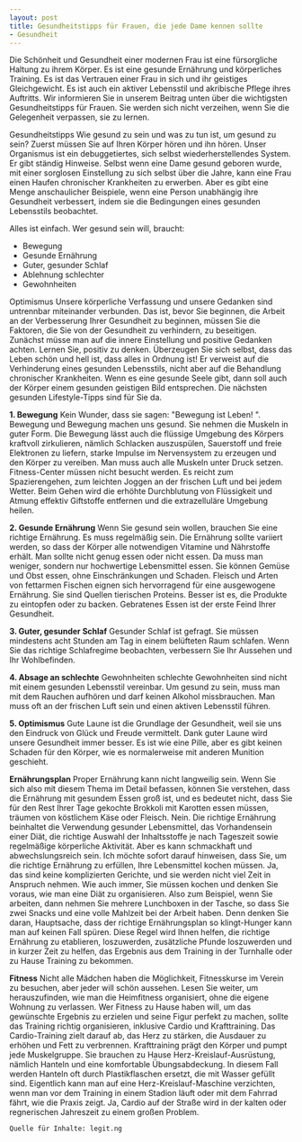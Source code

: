 ```yaml
---
layout: post
title: Gesundheitstipps für Frauen, die jede Dame kennen sollte
- Gesundheit
---
```

Die Schönheit und Gesundheit einer modernen Frau ist eine fürsorgliche Haltung zu ihrem Körper. Es ist eine gesunde Ernährung und körperliches Training. Es ist das Vertrauen einer Frau in sich und ihr geistiges Gleichgewicht. Es ist auch ein aktiver Lebensstil und akribische Pflege ihres Auftritts. Wir informieren Sie in unserem Beitrag unten über die wichtigsten Gesundheitstipps für Frauen. Sie werden sich nicht verzeihen, wenn Sie die Gelegenheit verpassen, sie zu lernen. 

Gesundheitstipps Wie gesund zu sein und was zu tun ist, um gesund zu sein? Zuerst müssen Sie auf Ihren Körper hören und ihn hören. Unser Organismus ist ein debuggetiertes, sich selbst wiederherstellendes System. Er gibt ständig Hinweise. Selbst wenn eine Dame gesund geboren wurde, mit einer sorglosen Einstellung zu sich selbst über die Jahre, kann eine Frau einen Haufen chronischer Krankheiten zu erwerben. Aber es gibt eine Menge anschaulicher Beispiele, wenn eine Person unabhängig ihre Gesundheit verbessert, indem sie die Bedingungen eines gesunden Lebensstils beobachtet.

Alles ist einfach. Wer gesund sein will, braucht: 
* Bewegung
* Gesunde Ernährung
* Guter, gesunder Schlaf
* Ablehnung schlechter
* Gewohnheiten

Optimismus Unsere körperliche Verfassung und unsere Gedanken sind untrennbar miteinander verbunden. Das ist, bevor Sie beginnen, die Arbeit an der Verbesserung Ihrer Gesundheit zu beginnen, müssen Sie die Faktoren, die Sie von der Gesundheit zu verhindern, zu beseitigen. Zunächst müsse man auf die innere Einstellung und positive Gedanken achten. Lernen Sie, positiv zu denken. Überzeugen Sie sich selbst, dass das Leben schön und hell ist, dass alles in Ordnung ist! Er verweist auf die Verhinderung eines gesunden Lebensstils, nicht aber auf die Behandlung chronischer Krankheiten. Wenn es eine gesunde Seele gibt, dann soll auch der Körper einem gesunden geistigen Bild entsprechen. Die nächsten gesunden Lifestyle-Tipps sind für Sie da. 

**1. Bewegung** Kein Wunder, dass sie sagen:  "Bewegung ist Leben! ". Bewegung und Bewegung machen uns gesund. Sie nehmen die Muskeln in guter Form. Die Bewegung lässt auch die flüssige Umgebung des Körpers kraftvoll zirkulieren, nämlich Schlacken auszuspülen, Sauerstoff und freie Elektronen zu liefern, starke Impulse im Nervensystem zu erzeugen und den Körper zu vereiben. Man muss auch alle Muskeln unter Druck setzen. Fitness-Center müssen nicht besucht werden. Es reicht zum Spazierengehen, zum leichten Joggen an der frischen Luft und bei jedem Wetter. Beim Gehen wird die erhöhte Durchblutung von Flüssigkeit und Atmung effektiv Giftstoffe entfernen und die extrazelluläre Umgebung heilen. 

**2. Gesunde Ernährung** Wenn Sie gesund sein wollen, brauchen Sie eine richtige Ernährung. Es muss regelmäßig sein. Die Ernährung sollte variiert werden, so dass der Körper alle notwendigen Vitamine und Nährstoffe erhält. Man sollte nicht genug essen oder nicht essen. Da muss man weniger, sondern nur hochwertige Lebensmittel essen. Sie können Gemüse und Obst essen, ohne Einschränkungen und Schaden. Fleisch und Arten von fettarmen Fischen eignen sich hervorragend für eine ausgewogene Ernährung. Sie sind Quellen tierischen Proteins. Besser ist es, die Produkte zu eintopfen oder zu backen. Gebratenes Essen ist der erste Feind Ihrer Gesundheit. 

**3. Guter, gesunder Schlaf** Gesunder Schlaf ist gefragt. Sie müssen mindestens acht Stunden am Tag in einem belüfteten Raum schlafen. Wenn Sie das richtige Schlafregime beobachten, verbessern Sie Ihr Aussehen und Ihr Wohlbefinden. 

**4. Absage an schlechte** Gewohnheiten schlechte Gewohnheiten sind nicht mit einem gesunden Lebensstil vereinbar. Um gesund zu sein, muss man mit dem Rauchen aufhören und darf keinen Alkohol missbrauchen. Man muss oft an der frischen Luft sein und einen aktiven Lebensstil führen.

**5. Optimismus** Gute Laune ist die Grundlage der Gesundheit, weil sie uns den Eindruck von Glück und Freude vermittelt. Dank guter Laune wird unsere Gesundheit immer besser. Es ist wie eine Pille, aber es gibt keinen Schaden für den Körper, wie es normalerweise mit anderen Munition geschieht. 

**Ernährungsplan** Proper Ernährung kann nicht langweilig sein. Wenn Sie sich also mit diesem Thema im Detail befassen, können Sie verstehen, dass die Ernährung mit gesundem Essen groß ist, und es bedeutet nicht, dass Sie für den Rest Ihrer Tage gekochte Brokkoli mit Karotten essen müssen, träumen von köstlichem Käse oder Fleisch. Nein. Die richtige Ernährung beinhaltet die Verwendung gesunder Lebensmittel, das Vorhandensein einer Diät, die richtige Auswahl der Inhaltsstoffe je nach Tageszeit sowie regelmäßige körperliche Aktivität. Aber es kann schmackhaft und abwechslungsreich sein. Ich möchte sofort darauf hinweisen, dass Sie, um die richtige Ernährung zu erfüllen, Ihre Lebensmittel kochen müssen. Ja, das sind keine komplizierten Gerichte, und sie werden nicht viel Zeit in Anspruch nehmen. Wie auch immer, Sie müssen kochen und denken Sie voraus, wie man eine Diät zu organisieren. Also zum Beispiel, wenn Sie arbeiten, dann nehmen Sie mehrere Lunchboxen in der Tasche, so dass Sie zwei Snacks und eine volle Mahlzeit bei der Arbeit haben. Denn denken Sie daran, Hauptsache, dass der richtige Ernährungsplan so klingt-Hunger kann man auf keinen Fall spüren. Diese Regel wird Ihnen helfen, die richtige Ernährung zu etablieren, loszuwerden, zusätzliche Pfunde loszuwerden und in kurzer Zeit zu helfen, das Ergebnis aus dem Training in der Turnhalle oder zu Hause Training zu bekommen. 

**Fitness** Nicht alle Mädchen haben die Möglichkeit, Fitnesskurse im Verein zu besuchen, aber jeder will schön aussehen. Lesen Sie weiter, um herauszufinden, wie man die Heimfitness organisiert, ohne die eigene Wohnung zu verlassen. Wer Fitness zu Hause haben will, um das gewünschte Ergebnis zu erzielen und seine Figur perfekt zu machen, sollte das Training richtig organisieren, inklusive Cardio und Krafttraining. Das Cardio-Training zielt darauf ab, das Herz zu stärken, die Ausdauer zu erhöhen und Fett zu verbrennen. Krafttraining prägt den Körper und pumpt jede Muskelgruppe. Sie brauchen zu Hause Herz-Kreislauf-Ausrüstung, nämlich Hanteln und eine komfortable Übungsabdeckung. In diesem Fall werden Hanteln oft durch Plastikflaschen ersetzt, die mit Wasser gefüllt sind. Eigentlich kann man auf eine Herz-Kreislauf-Maschine verzichten, wenn man vor dem Training in einem Stadion läuft oder mit dem Fahrrad fährt, wie die Praxis zeigt. Ja, Cardio auf der Straße wird in der kalten oder regnerischen Jahreszeit zu einem großen Problem. 


```Quelle für Inhalte: legit.ng```
